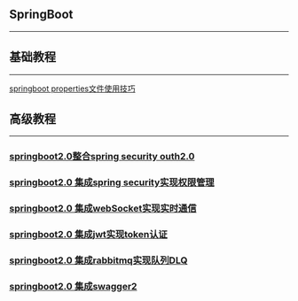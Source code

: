 ## SpringBoot
-----
## 基础教程
------------

[springboot properties文件使用技巧](https://github.com/DespairYoke/spring-boot-examples/tree/master/springboot-property-example)

## 高级教程
----------
### [springboot2.0整合spring security outh2.0](https://github.com/DespairYoke/spring-boot-examples/tree/master/springboot-outh2.0)


### [springboot2.0 集成spring security实现权限管理](https://github.com/DespairYoke/spring-boot-examples/tree/master/springboot-security)

### [springboot2.0 集成webSocket实现实时通信](https://github.com/DespairYoke/spring-boot-examples/tree/master/springboot-websocket)


### [springboot2.0 集成jwt实现token认证](https://github.com/DespairYoke/spring-boot-examples/tree/master/springboot-jwt-demo)

### [springboot2.0 集成rabbitmq实现队列DLQ](https://github.com/DespairYoke/spring-boot-examples/tree/master/rabbitmq-example)

### [springboot2.0 集成swagger2](https://github.com/DespairYoke/spring-boot-examples/blob/master/swagger.md)